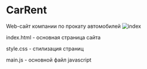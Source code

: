 # CarRent
Web-сайт компании по прокату автомобилей
![index](https://user-images.githubusercontent.com/96350991/146654751-40c16020-1ddb-4ada-9628-f302eb1ace94.jpg)


index.html - основная страница сайта


style.css - стилизация страниц


main.js - основной файл javascript
